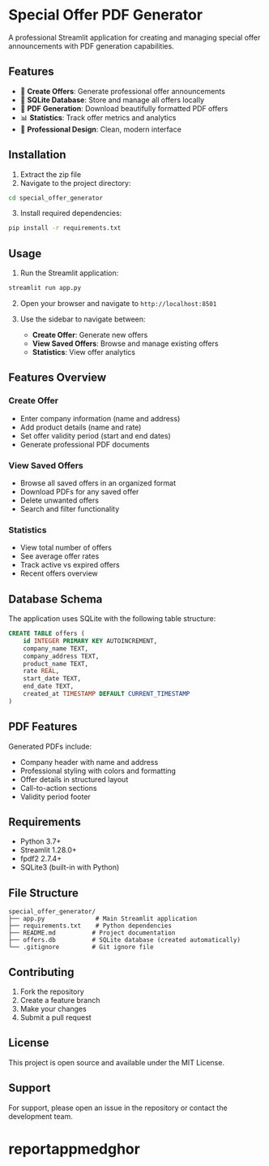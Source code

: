 # Special Offer PDF Generator

A professional Streamlit application for creating and managing special offer announcements with PDF generation capabilities.

## Features

- 📝 **Create Offers**: Generate professional offer announcements
- 💾 **SQLite Database**: Store and manage all offers locally
- 📄 **PDF Generation**: Download beautifully formatted PDF offers
- 📊 **Statistics**: Track offer metrics and analytics
- 🎨 **Professional Design**: Clean, modern interface

## Installation

1. Extract the zip file
2. Navigate to the project directory:
```bash
cd special_offer_generator
```

3. Install required dependencies:
```bash
pip install -r requirements.txt
```

## Usage

1. Run the Streamlit application:
```bash
streamlit run app.py
```

2. Open your browser and navigate to `http://localhost:8501`

3. Use the sidebar to navigate between:
   - **Create Offer**: Generate new offers
   - **View Saved Offers**: Browse and manage existing offers
   - **Statistics**: View offer analytics

## Features Overview

### Create Offer
- Enter company information (name and address)
- Add product details (name and rate)
- Set offer validity period (start and end dates)
- Generate professional PDF documents

### View Saved Offers
- Browse all saved offers in an organized format
- Download PDFs for any saved offer
- Delete unwanted offers
- Search and filter functionality

### Statistics
- View total number of offers
- See average offer rates
- Track active vs expired offers
- Recent offers overview

## Database Schema

The application uses SQLite with the following table structure:

```sql
CREATE TABLE offers (
    id INTEGER PRIMARY KEY AUTOINCREMENT,
    company_name TEXT,
    company_address TEXT,
    product_name TEXT,
    rate REAL,
    start_date TEXT,
    end_date TEXT,
    created_at TIMESTAMP DEFAULT CURRENT_TIMESTAMP
)
```

## PDF Features

Generated PDFs include:
- Company header with name and address
- Professional styling with colors and formatting
- Offer details in structured layout
- Call-to-action sections
- Validity period footer

## Requirements

- Python 3.7+
- Streamlit 1.28.0+
- fpdf2 2.7.4+
- SQLite3 (built-in with Python)

## File Structure

```
special_offer_generator/
├── app.py              # Main Streamlit application
├── requirements.txt    # Python dependencies
├── README.md          # Project documentation
├── offers.db          # SQLite database (created automatically)
└── .gitignore         # Git ignore file
```

## Contributing

1. Fork the repository
2. Create a feature branch
3. Make your changes
4. Submit a pull request

## License

This project is open source and available under the MIT License.

## Support

For support, please open an issue in the repository or contact the development team.
# reportappmedghor
